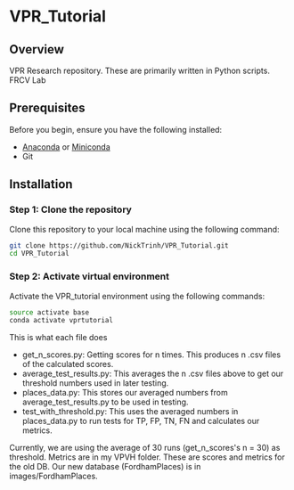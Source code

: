 # VPR_Tutorial

## Overview
VPR Research repository. These are primarily written in Python scripts. FRCV Lab

## Prerequisites
Before you begin, ensure you have the following installed:
- [Anaconda](https://www.anaconda.com/products/distribution) or [Miniconda](https://docs.conda.io/en/latest/miniconda.html)
- Git

## Installation

### Step 1: Clone the repository
Clone this repository to your local machine using the following command:
```bash
git clone https://github.com/NickTrinh/VPR_Tutorial.git
cd VPR_Tutorial
```

### Step 2: Activate virtual environment
Activate the VPR_tutorial environment using the following commands:
```bash
source activate base
conda activate vprtutorial
```

This is what each file does
- get_n_scores.py: Getting scores for n times. This produces n .csv files of the calculated scores.
- average_test_results.py: This averages the n .csv files above to get our threshold numbers used in later testing.
- places_data.py: This stores our averaged numbers from average_test_results.py to be used in testing.
- test_with_threshold.py: This uses the averaged numbers in places_data.py to run tests for TP, FP, TN, FN and calculates our metrics.

Currently, we are using the average of 30 runs (get_n_scores's n = 30) as threshold. Metrics are in my VPVH folder. These are scores and metrics for the old DB.
Our new database (FordhamPlaces) is in images/FordhamPlaces.
